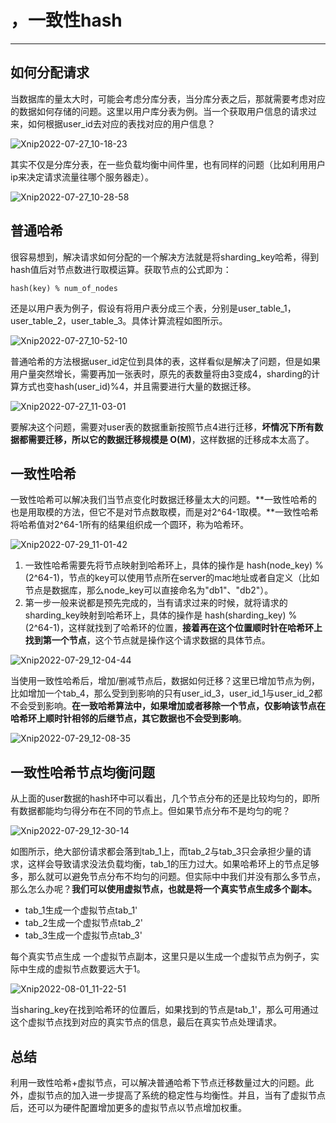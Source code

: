 # ，一致性hash

------

## 如何分配请求

当数据库的量太大时，可能会考虑分库分表，当分库分表之后，那就需要考虑对应的数据如何存储的问题。这里以用户库分表为例。当一个获取用户信息的请求过来，如何根据user_id去对应的表找对应的用户信息？

![Xnip2022-07-27_10-18-23](image/Xnip2022-07-27_10-18-23.jpg)

其实不仅是分库分表，在一些负载均衡中间件里，也有同样的问题（比如利用用户ip来决定请求流量往哪个服务器走）。

![Xnip2022-07-27_10-28-58](image/Xnip2022-07-27_10-28-58.jpg)

## 普通哈希

很容易想到，解决请求如何分配的一个解决方法就是将sharding_key哈希，得到hash值后对节点数进行取模运算。获取节点的公式即为：

```
hash(key) % num_of_nodes
```

还是以用户表为例子，假设有将用户表分成三个表，分别是user_table_1，user_table_2，user_table_3。具体计算流程如图所示。

![Xnip2022-07-27_10-52-10](image/Xnip2022-07-27_10-52-10.jpg)

普通哈希的方法根据user_id定位到具体的表，这样看似是解决了问题，但是如果用户量突然增长，需要再加一张表时，原先的表数量将由3变成4，sharding的计算方式也变hash(user_id)%4，并且需要进行大量的数据迁移。

![Xnip2022-07-27_11-03-01](image/Xnip2022-07-27_11-03-01.jpg)

要解决这个问题，需要对user表的数据重新按照节点4进行迁移，**坏情况下所有数据都需要迁移，所以它的数据迁移规模是 O(M)**，这样数据的迁移成本太高了。

## 一致性哈希

一致性哈希可以解决我们当节点变化时数据迁移量太大的问题。**一致性哈希的也是用取模的方法，但它不是对节点数取模，而是对2^64-1取模。**一致性哈希将哈希值对2^64-1所有的结果组织成一个圆环，称为哈希环。

![Xnip2022-07-29_11-01-42](image/Xnip2022-07-29_11-01-42.jpg)

1. 一致性哈希需要先将节点映射到哈希环上，具体的操作是 hash(node_key) % (2^64-1)，节点的key可以使用节点所在server的mac地址或者自定义（比如节点是数据库，那么node_key可以直接命名为"db1"、"db2"）。
2. 第一步一般来说都是预先完成的，当有请求过来的时候，就将请求的sharding_key映射到哈希环上，具体的操作是 hash(sharding_key) % (2^64-1)，这样就找到了哈希环的位置，**接着再在这个位置顺时针在哈希环上找到第一个节点**，这个节点就是操作这个请求数据的具体节点。

![Xnip2022-07-29_12-04-44](image/Xnip2022-07-29_12-04-44.jpg)

当使用一致性哈希后，增加/删减节点后，数据如何迁移？这里已增加节点为例，比如增加一个tab_4，那么受到到影响的只有user_id_3，user_id_1与user_id_2都不会受到影响。**在一致哈希算法中，如果增加或者移除一个节点，仅影响该节点在哈希环上顺时针相邻的后继节点，其它数据也不会受到影响**。

![Xnip2022-07-29_12-08-35](image/Xnip2022-07-29_12-08-35.jpg)

## 一致性哈希节点均衡问题

从上面的user数据的hash环中可以看出，几个节点分布的还是比较均匀的，即所有数据都能均匀得分布在不同的节点上。但如果节点分布不是均匀的呢？

![Xnip2022-07-29_12-30-14](image/Xnip2022-07-29_12-30-14.jpg)

如图所示，绝大部份请求都会落到tab_1上，而tab_2与tab_3只会承担少量的请求，这样会导致请求没法负载均衡，tab_1的压力过大。如果哈希环上的节点足够多，那么就可以避免节点分布不均匀的问题。但实际中中我们并没有那么多节点，那么怎么办呢？**我们可以使用虚拟节点，也就是将一个真实节点生成多个副本。**

- tab_1生成一个虚拟节点tab_1'
- tab_2生成一个虚拟节点tab_2'
- tab_3生成一个虚拟节点tab_3'

每个真实节点生成 一个虚拟节点副本，这里只是以生成一个虚拟节点为例子，实际中生成的虚拟节点数要远大于1。

![Xnip2022-08-01_11-22-51](image/Xnip2022-08-01_11-22-51.jpg)

当sharing_key在找到哈希环的位置后，如果找到的节点是tab_1'，那么可用通过这个虚拟节点找到对应的真实节点的信息，最后在真实节点处理请求。

## 总结

利用一致性哈希+虚拟节点，可以解决普通哈希下节点迁移数量过大的问题。此外，虚拟节点的加入进一步提高了系统的稳定性与均衡性。并且，当有了虚拟节点后，还可以为硬件配置增加更多的虚拟节点以节点增加权重。

















